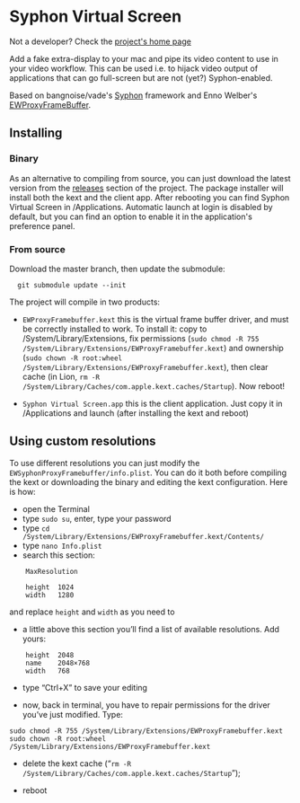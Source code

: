 # Syphon Virtual Screen
Not a developer? Check the [project's home page](http://andreacremaschi.github.io/Syphon-virtual-screen/)

Add a fake extra-display to your mac and pipe its video content to use in your video workflow. This can be used i.e. to hijack video output of applications that can go full-screen but are not (yet?) Syphon-enabled.

Based on bangnoise/vade's [Syphon](http://syphon.v002.info) framework and Enno Welber's [EWProxyFrameBuffer](https://github.com/mkernel/EWProxyFramebuffer).


## Installing

### Binary

As an alternative to compiling from source, you can just download the latest version from the [releases](https://github.com/andreacremaschi/Syphon-virtual-screen/releases/latest/) section of the project. The package installer will install both the kext and the client app. After rebooting you can find Syphon Virtual Screen in /Applications. Automatic launch at login is disabled by default, but you can find an option to enable it in the application's preference panel.


### From source

Download the master branch, then update the submodule:

      git submodule update --init

The project will compile in two products: 

- ```EWProxyFramebuffer.kext``` this is the virtual frame buffer driver, and must be correctly installed to work. To install it: copy to /System/Library/Extensions, fix permissions (`sudo chmod -R 755 /System/Library/Extensions/EWProxyFramebuffer.kext`) and ownership (`sudo chown -R root:wheel /System/Library/Extensions/EWProxyFramebuffer.kext`), then clear cache (in Lion, `rm -R /System/Library/Caches/com.apple.kext.caches/Startup`). Now reboot!

- ```Syphon Virtual Screen.app``` this is the client application. Just copy it in /Applications and launch (after installing the kext and reboot)



## Using custom resolutions

To use different resolutions you can just modify the ```EWSyphonProxyFramebuffer/info.plist```.
You can do it both before compiling the kext or downloading the binary and editing the kext configuration. Here is how:


- open the Terminal
- type `sudo su`, enter, type your password
- type `cd /System/Library/Extensions/EWProxyFramebuffer.kext/Contents/`
- type `nano Info.plist`
- search this section:

```
    MaxResolution

    height	1024
    width	1280
```

and replace ```height``` and ```width``` as you need to

- a little above this section you’ll find a list of available resolutions. Add yours:

```
    height	2048
    name	2048×768
    width	768
```

- type “Ctrl+X” to save your editing

- now, back in terminal, you have to repair permissions for the driver you’ve just modified. Type:

```
sudo chmod -R 755 /System/Library/Extensions/EWProxyFramebuffer.kext
sudo chown -R root:wheel /System/Library/Extensions/EWProxyFramebuffer.kext
```

- delete the kext cache (“`rm -R /System/Library/Caches/com.apple.kext.caches/Startup`”);

- reboot
